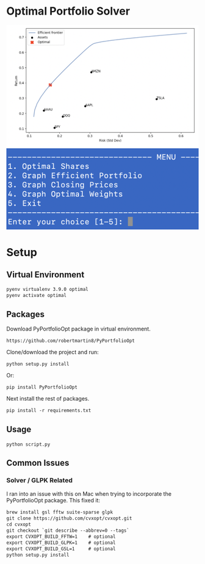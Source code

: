 # Optimal Portfolio Solver
![efficient portfolio graph](https://github.com/wae10/optimal-portfolio/blob/main/images/efficient_portfolio.png)
![terminal menu](https://github.com/wae10/optimal-portfolio/blob/main/images/terminal.png)


# Setup
## Virtual Environment
```
pyenv virtualenv 3.9.0 optimal
pyenv activate optimal
```

## Packages
Download PyPortfolioOpt package in virtual environment.
```
https://github.com/robertmartin8/PyPortfolioOpt
```
Clone/download the project and run:
```
python setup.py install
```
Or:
```
pip install PyPortfolioOpt
```
Next install the rest of packages.
```
pip install -r requirements.txt
```

## Usage
```python script.py```

## Common Issues 
### Solver / GLPK Related
I ran into an issue with this on Mac when trying to incorporate the PyPortfolioOpt package. This fixed it:
```
brew install gsl fftw suite-sparse glpk
git clone https://github.com/cvxopt/cvxopt.git
cd cvxopt
git checkout `git describe --abbrev=0 --tags`
export CVXOPT_BUILD_FFTW=1    # optional
export CVXOPT_BUILD_GLPK=1    # optional
export CVXOPT_BUILD_GSL=1     # optional
python setup.py install
```
 